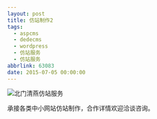 ```yaml
---
layout: post
title: 仿站制作2
tags:
  - aspcms
  - dedecms
  - wordpress
  - 仿站服务
  - 仿站服务
abbrlink: 63083
date: 2015-07-05 00:00:00
---
```


<!-- build time:Sat Jun 23 2018 12:05:15 GMT+0800 (中国标准时间) -->

![北门清燕仿站服务](http://ww3.sinaimg.cn/large/4eed32f2jw1ets71oop5qj206o08wq3x.jpg "北门清燕仿站服务")

承接各类中小网站仿站制作，合作详情欢迎洽谈咨询。
<!-- rebuild by neat -->